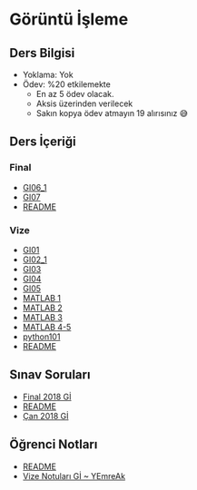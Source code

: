 # Görüntü İşleme 

## Ders Bilgisi

- Yoklama: Yok
- Ödev: %20 etkilemekte
  - En az 5 ödev olacak.
  - Aksis üzerinden verilecek
  - Sakın kopya ödev atmayın 19 alırısınız 😅
<!--Index-->

## Ders İçeriği


### Final

- [GI06_1](./Ders%20%C4%B0%C3%A7eri%C4%9Fi/Final/GI06_1.pdf)
- [GI07](./Ders%20%C4%B0%C3%A7eri%C4%9Fi/Final/GI07.pdf)
- [README](./Ders%20%C4%B0%C3%A7eri%C4%9Fi/Final/README.md)

### Vize

- [GI01](./Ders%20%C4%B0%C3%A7eri%C4%9Fi/Vize/GI01.pdf)
- [GI02_1](./Ders%20%C4%B0%C3%A7eri%C4%9Fi/Vize/GI02_1.pdf)
- [GI03](./Ders%20%C4%B0%C3%A7eri%C4%9Fi/Vize/GI03.pdf)
- [GI04](./Ders%20%C4%B0%C3%A7eri%C4%9Fi/Vize/GI04.pdf)
- [GI05](./Ders%20%C4%B0%C3%A7eri%C4%9Fi/Vize/GI05.pdf)
- [MATLAB 1](./Ders%20%C4%B0%C3%A7eri%C4%9Fi/Vize/MATLAB%201.pdf)
- [MATLAB 2](./Ders%20%C4%B0%C3%A7eri%C4%9Fi/Vize/MATLAB%202.pdf)
- [MATLAB 3](./Ders%20%C4%B0%C3%A7eri%C4%9Fi/Vize/MATLAB%203.pdf)
- [MATLAB 4-5](./Ders%20%C4%B0%C3%A7eri%C4%9Fi/Vize/MATLAB%204-5.pdf)
- [python101](./Ders%20%C4%B0%C3%A7eri%C4%9Fi/Vize/python101.pdf)
- [README](./Ders%20%C4%B0%C3%A7eri%C4%9Fi/Vize/README.md)

## Sınav Soruları

- [Final 2018 Gİ](./S%C4%B1nav%20Sorular%C4%B1/Final%202018%20G%C4%B0.pdf)
- [README](./S%C4%B1nav%20Sorular%C4%B1/README.md)
- [Çan 2018 Gİ](./S%C4%B1nav%20Sorular%C4%B1/%C3%87an%202018%20G%C4%B0.pdf)

## Öğrenci Notları

- [README](./%C3%96%C4%9Frenci%20Notlar%C4%B1/README.md)
- [Vize Notuları Gİ ~ YEmreAk](./%C3%96%C4%9Frenci%20Notlar%C4%B1/Vize%20Notular%C4%B1%20G%C4%B0%20~%20YEmreAk.pdf)



<!--Index-->
